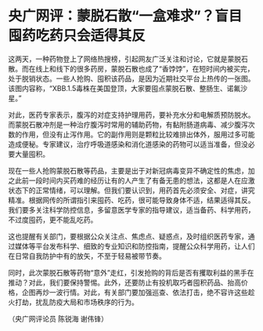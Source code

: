 # 央广网评：蒙脱石散“一盒难求”？盲目囤药吃药只会适得其反

这两天，一种药物登上了网络热搜榜，引起网友广泛关注和讨论，它就是蒙脱石散。而在线上和线下的很多药房，蒙脱石散也成了“香饽饽”，在短时间内被买完，处于脱销状态。一些人抢购、囤积该药品，是因为近期社交平台上热传的一张图。该图内容称，“XBB.1.5毒株在美国登顶，大家要囤点蒙脱石散、整肠生、诺氟沙星。”

对此，医药专家表示，腹泻的对症支持护理用药，要补充水分和电解质预防脱水。而蒙脱石散冲剂是一种治疗腹泻时常用的辅助药物，有黏附肠道病毒、减少腹泻次数的作用，但没有止泻作用。它的副作用则是颗粒比较难排出体外，服用过多可能造成便秘。专家建议，治疗呼吸道感染和消化道感染的药物可以适当准备，但没必要大量囤积。

现在一些人抢购蒙脱石散等药品，主要是出于对新冠病毒变异不确定性的焦虑，加之此前一段时间内买药难的经历让有的人产生了有备无患的想法，这都是人在应激状态下的正常情绪，可以理解。但我们要认识到，用药首先必须安全、对症，讲究精准。根据网传的所谓指引来囤药、吃药，很可能导致身体不适，结果适得其反。我们要多关注科学防控信息，多留意医学专家的指导建议，适当备药、科学用药，不过度囤药，更不能乱吃药。

这也提醒有关部门，要根据公众关注点、焦虑点、疑惑点，及时组织医药专家，通过媒体等平台发布科学、细致的专业知识和防控指南，提醒公众科学用药，让人们在日常自我防护中有的放矢，不至于轻易被带节奏。

同时，此次蒙脱石散等药物“意外”走红，引发抢购的背后是否有攫取利益的黑手在推动？对此，我们要保持警惕。此外，还要防止有投机取巧者囤积药品、抬高价格，企图再炒一波行情。对此，有关部门要加强巡查、依法打击，绝不容许这些趁火打劫，扰乱防疫大局和市场秩序的行为。

（央广网评论员 陈锐海 谢伟锋）

